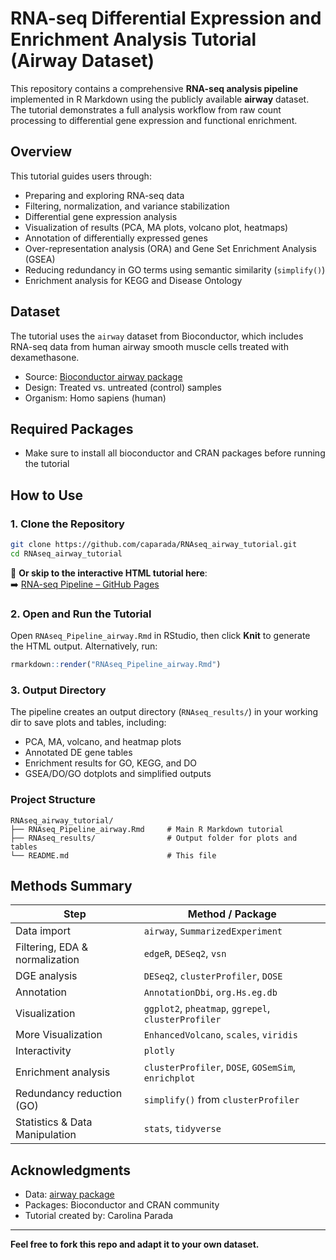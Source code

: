 
# RNA-seq Differential Expression and Enrichment Analysis Tutorial (Airway Dataset)

This repository contains a comprehensive **RNA-seq analysis pipeline** implemented in R Markdown using the publicly available **airway** dataset. The tutorial demonstrates a full analysis workflow from raw count processing to differential gene expression and functional enrichment.

## Overview

This tutorial guides users through:

- Preparing and exploring RNA-seq data
- Filtering, normalization, and variance stabilization
- Differential gene expression analysis 
- Visualization of results (PCA, MA plots, volcano plot, heatmaps)
- Annotation of differentially expressed genes
- Over-representation analysis (ORA) and Gene Set Enrichment Analysis (GSEA)
- Reducing redundancy in GO terms using semantic similarity (`simplify()`)
- Enrichment analysis for KEGG and Disease Ontology

## Dataset

The tutorial uses the `airway` dataset from Bioconductor, which includes RNA-seq data from human airway smooth muscle cells treated with dexamethasone.

- Source: [Bioconductor airway package](https://bioconductor.org/packages/airway)
- Design: Treated vs. untreated (control) samples
- Organism: Homo sapiens (human)

## Required Packages

- Make sure to install all bioconductor and CRAN packages before running the tutorial

## How to Use

### 1. Clone the Repository

```bash
git clone https://github.com/caparada/RNAseq_airway_tutorial.git
cd RNAseq_airway_tutorial
```
📘 **Or skip to the interactive HTML tutorial here**:  
➡️ [RNA-seq Pipeline – GitHub Pages](https://caparada.github.io/RNAseq/)

### 2. Open and Run the Tutorial

Open `RNAseq_Pipeline_airway.Rmd` in RStudio, then click **Knit** to generate the HTML output. Alternatively, run:

```r
rmarkdown::render("RNAseq_Pipeline_airway.Rmd")
```

### 3. Output Directory

The pipeline creates an output directory (`RNAseq_results/`) in your working dir to save plots and tables, including:

- PCA, MA, volcano, and heatmap plots
- Annotated DE gene tables
- Enrichment results for GO, KEGG, and DO
- GSEA/DO/GO dotplots and simplified outputs

### Project Structure

```
RNAseq_airway_tutorial/
├── RNAseq_Pipeline_airway.Rmd     # Main R Markdown tutorial
├── RNAseq_results/                # Output folder for plots and tables
└── README.md                      # This file
```

## Methods Summary

| Step                            | Method / Package           |
|---------------------------------|----------------------------|
| Data import                     | `airway`, `SummarizedExperiment` |
| Filtering, EDA & normalization  | `edgeR`, `DESeq2`, `vsn` |
| DGE analysis                    | `DESeq2`, `clusterProfiler`, `DOSE` |
| Annotation                      | `AnnotationDbi`, `org.Hs.eg.db` |
| Visualization                   | `ggplot2`, `pheatmap`, `ggrepel`, `clusterProfiler` |
| More Visualization              | `EnhancedVolcano`, `scales`, `viridis` |
| Interactivity                   | `plotly` |
| Enrichment analysis             | `clusterProfiler`, `DOSE`, `GOSemSim`, `enrichplot` |
| Redundancy reduction (GO)       | `simplify()` from `clusterProfiler` |
| Statistics & Data Manipulation  | `stats`, `tidyverse` |


## Acknowledgments

- Data: [airway package](https://bioconductor.org/packages/airway)
- Packages: Bioconductor and CRAN community
- Tutorial created by: Carolina Parada

---

**Feel free to fork this repo and adapt it to your own dataset.**
